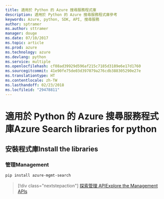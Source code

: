 ```yaml
---
title: 適用於 Python 的 Azure 搜尋服務程式庫
description: 適用於 Python 的 Azure 搜尋服務程式庫參考
keywords: Azure, python, SDK, API, 搜尋服務
author: sptramer
ms.author: sttramer
manager: douge
ms.date: 07/10/2017
ms.topic: article
ms.prod: azure
ms.technology: azure
ms.devlang: python
ms.service: multiple
ms.openlocfilehash: cf08ad39929d596af215c7185d3189e6e17d1760
ms.sourcegitcommit: 41e90fe75de03d397079a276cdb388305290e27e
ms.translationtype: HT
ms.contentlocale: zh-TW
ms.lasthandoff: 02/23/2018
ms.locfileid: "29478811"
---
```

# <a name="azure-search-libraries-for-python"></a><span data-ttu-id="1aaa5-104">適用於 Python 的 Azure 搜尋服務程式庫</span><span class="sxs-lookup"><span data-stu-id="1aaa5-104">Azure Search libraries for python</span></span>

## <a name="install-the-libraries"></a><span data-ttu-id="1aaa5-105">安裝程式庫</span><span class="sxs-lookup"><span data-stu-id="1aaa5-105">Install the libraries</span></span>


### <a name="management"></a><span data-ttu-id="1aaa5-106">管理</span><span class="sxs-lookup"><span data-stu-id="1aaa5-106">Management</span></span>

```bash
pip install azure-mgmt-search
```
> [!div class="nextstepaction"]
> [<span data-ttu-id="1aaa5-107">探索管理 API</span><span class="sxs-lookup"><span data-stu-id="1aaa5-107">Explore the Management APIs</span></span>](/python/api/overview/azure/search/management)